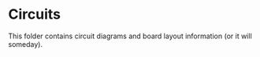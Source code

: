 
Circuits
========

This folder contains circuit diagrams and board layout information (or it will someday).
